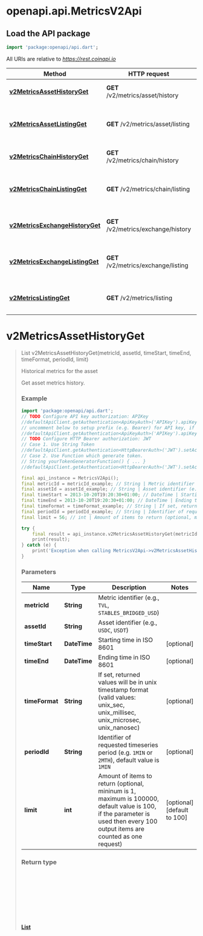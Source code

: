 # openapi.api.MetricsV2Api

## Load the API package
```dart
import 'package:openapi/api.dart';
```

All URIs are relative to *https://rest.coinapi.io*

Method | HTTP request | Description
------------- | ------------- | -------------
[**v2MetricsAssetHistoryGet**](MetricsV2Api.md#v2metricsassethistoryget) | **GET** /v2/metrics/asset/history | Historical metrics for the asset
[**v2MetricsAssetListingGet**](MetricsV2Api.md#v2metricsassetlistingget) | **GET** /v2/metrics/asset/listing | Listing of metrics available for specific asset
[**v2MetricsChainHistoryGet**](MetricsV2Api.md#v2metricschainhistoryget) | **GET** /v2/metrics/chain/history | Historical metrics for the chain
[**v2MetricsChainListingGet**](MetricsV2Api.md#v2metricschainlistingget) | **GET** /v2/metrics/chain/listing | Listing of metrics available for specific chain
[**v2MetricsExchangeHistoryGet**](MetricsV2Api.md#v2metricsexchangehistoryget) | **GET** /v2/metrics/exchange/history | Historical metrics for the exchange
[**v2MetricsExchangeListingGet**](MetricsV2Api.md#v2metricsexchangelistingget) | **GET** /v2/metrics/exchange/listing | Listing of metrics available for specific exchange
[**v2MetricsListingGet**](MetricsV2Api.md#v2metricslistingget) | **GET** /v2/metrics/listing | Listing of all supported metrics


# **v2MetricsAssetHistoryGet**
> List<Object> v2MetricsAssetHistoryGet(metricId, assetId, timeStart, timeEnd, timeFormat, periodId, limit)

Historical metrics for the asset

Get asset metrics history.

### Example
```dart
import 'package:openapi/api.dart';
// TODO Configure API key authorization: APIKey
//defaultApiClient.getAuthentication<ApiKeyAuth>('APIKey').apiKey = 'YOUR_API_KEY';
// uncomment below to setup prefix (e.g. Bearer) for API key, if needed
//defaultApiClient.getAuthentication<ApiKeyAuth>('APIKey').apiKeyPrefix = 'Bearer';
// TODO Configure HTTP Bearer authorization: JWT
// Case 1. Use String Token
//defaultApiClient.getAuthentication<HttpBearerAuth>('JWT').setAccessToken('YOUR_ACCESS_TOKEN');
// Case 2. Use Function which generate token.
// String yourTokenGeneratorFunction() { ... }
//defaultApiClient.getAuthentication<HttpBearerAuth>('JWT').setAccessToken(yourTokenGeneratorFunction);

final api_instance = MetricsV2Api();
final metricId = metricId_example; // String | Metric identifier (e.g., `TVL`, `STABLES_BRIDGED_USD`)
final assetId = assetId_example; // String | Asset identifier (e.g., `USDC`, `USDT`)
final timeStart = 2013-10-20T19:20:30+01:00; // DateTime | Starting time in ISO 8601
final timeEnd = 2013-10-20T19:20:30+01:00; // DateTime | Ending time in ISO 8601
final timeFormat = timeFormat_example; // String | If set, returned values will be in unix timestamp format (valid values: unix_sec, unix_millisec, unix_microsec, unix_nanosec)
final periodId = periodId_example; // String | Identifier of requested timeseries period (e.g. `1MIN` or `2MTH`), default value is `1MIN`
final limit = 56; // int | Amount of items to return (optional, mininum is 1, maximum is 100000, default value is 100, if the parameter is used then every 100 output items are counted as one request)

try {
    final result = api_instance.v2MetricsAssetHistoryGet(metricId, assetId, timeStart, timeEnd, timeFormat, periodId, limit);
    print(result);
} catch (e) {
    print('Exception when calling MetricsV2Api->v2MetricsAssetHistoryGet: $e\n');
}
```

### Parameters

Name | Type | Description  | Notes
------------- | ------------- | ------------- | -------------
 **metricId** | **String**| Metric identifier (e.g., `TVL`, `STABLES_BRIDGED_USD`) | 
 **assetId** | **String**| Asset identifier (e.g., `USDC`, `USDT`) | 
 **timeStart** | **DateTime**| Starting time in ISO 8601 | [optional] 
 **timeEnd** | **DateTime**| Ending time in ISO 8601 | [optional] 
 **timeFormat** | **String**| If set, returned values will be in unix timestamp format (valid values: unix_sec, unix_millisec, unix_microsec, unix_nanosec) | [optional] 
 **periodId** | **String**| Identifier of requested timeseries period (e.g. `1MIN` or `2MTH`), default value is `1MIN` | [optional] 
 **limit** | **int**| Amount of items to return (optional, mininum is 1, maximum is 100000, default value is 100, if the parameter is used then every 100 output items are counted as one request) | [optional] [default to 100]

### Return type

[**List<Object>**](Object.md)

### Authorization

[APIKey](../README.md#APIKey), [JWT](../README.md#JWT)

### HTTP request headers

 - **Content-Type**: Not defined
 - **Accept**: text/plain, application/json, text/json, application/x-msgpack

[[Back to top]](#) [[Back to API list]](../README.md#documentation-for-api-endpoints) [[Back to Model list]](../README.md#documentation-for-models) [[Back to README]](../README.md)

# **v2MetricsAssetListingGet**
> List<V1MetricInfo> v2MetricsAssetListingGet(assetId)

Listing of metrics available for specific asset

Get all metrics that are actually available for the specified asset.

### Example
```dart
import 'package:openapi/api.dart';
// TODO Configure API key authorization: APIKey
//defaultApiClient.getAuthentication<ApiKeyAuth>('APIKey').apiKey = 'YOUR_API_KEY';
// uncomment below to setup prefix (e.g. Bearer) for API key, if needed
//defaultApiClient.getAuthentication<ApiKeyAuth>('APIKey').apiKeyPrefix = 'Bearer';
// TODO Configure HTTP Bearer authorization: JWT
// Case 1. Use String Token
//defaultApiClient.getAuthentication<HttpBearerAuth>('JWT').setAccessToken('YOUR_ACCESS_TOKEN');
// Case 2. Use Function which generate token.
// String yourTokenGeneratorFunction() { ... }
//defaultApiClient.getAuthentication<HttpBearerAuth>('JWT').setAccessToken(yourTokenGeneratorFunction);

final api_instance = MetricsV2Api();
final assetId = assetId_example; // String | Asset identifier (e.g., USDC, USDT)

try {
    final result = api_instance.v2MetricsAssetListingGet(assetId);
    print(result);
} catch (e) {
    print('Exception when calling MetricsV2Api->v2MetricsAssetListingGet: $e\n');
}
```

### Parameters

Name | Type | Description  | Notes
------------- | ------------- | ------------- | -------------
 **assetId** | **String**| Asset identifier (e.g., USDC, USDT) | 

### Return type

[**List<V1MetricInfo>**](V1MetricInfo.md)

### Authorization

[APIKey](../README.md#APIKey), [JWT](../README.md#JWT)

### HTTP request headers

 - **Content-Type**: Not defined
 - **Accept**: text/plain, application/json, text/json, application/x-msgpack

[[Back to top]](#) [[Back to API list]](../README.md#documentation-for-api-endpoints) [[Back to Model list]](../README.md#documentation-for-models) [[Back to README]](../README.md)

# **v2MetricsChainHistoryGet**
> List<Object> v2MetricsChainHistoryGet(metricId, chainId, timeStart, timeEnd, timeFormat, periodId, limit)

Historical metrics for the chain

Get chain metrics history.

### Example
```dart
import 'package:openapi/api.dart';
// TODO Configure API key authorization: APIKey
//defaultApiClient.getAuthentication<ApiKeyAuth>('APIKey').apiKey = 'YOUR_API_KEY';
// uncomment below to setup prefix (e.g. Bearer) for API key, if needed
//defaultApiClient.getAuthentication<ApiKeyAuth>('APIKey').apiKeyPrefix = 'Bearer';
// TODO Configure HTTP Bearer authorization: JWT
// Case 1. Use String Token
//defaultApiClient.getAuthentication<HttpBearerAuth>('JWT').setAccessToken('YOUR_ACCESS_TOKEN');
// Case 2. Use Function which generate token.
// String yourTokenGeneratorFunction() { ... }
//defaultApiClient.getAuthentication<HttpBearerAuth>('JWT').setAccessToken(yourTokenGeneratorFunction);

final api_instance = MetricsV2Api();
final metricId = metricId_example; // String | Metric identifier (e.g., `TVL`, `STABLES_BRIDGED_USD`)
final chainId = chainId_example; // String | Chain identifier (e.g., `Ethereum`, `Arbitrum`)
final timeStart = 2013-10-20T19:20:30+01:00; // DateTime | Starting time in ISO 8601
final timeEnd = 2013-10-20T19:20:30+01:00; // DateTime | Ending time in ISO 8601
final timeFormat = timeFormat_example; // String | If set, returned values will be in unix timestamp format (valid values: unix_sec, unix_millisec, unix_microsec, unix_nanosec)
final periodId = periodId_example; // String | Identifier of requested timeseries period (e.g. `1MIN` or `2MTH`), default value is `1MIN`
final limit = 56; // int | Amount of items to return (optional, mininum is 1, maximum is 100000, default value is 100, if the parameter is used then every 100 output items are counted as one request)

try {
    final result = api_instance.v2MetricsChainHistoryGet(metricId, chainId, timeStart, timeEnd, timeFormat, periodId, limit);
    print(result);
} catch (e) {
    print('Exception when calling MetricsV2Api->v2MetricsChainHistoryGet: $e\n');
}
```

### Parameters

Name | Type | Description  | Notes
------------- | ------------- | ------------- | -------------
 **metricId** | **String**| Metric identifier (e.g., `TVL`, `STABLES_BRIDGED_USD`) | 
 **chainId** | **String**| Chain identifier (e.g., `Ethereum`, `Arbitrum`) | 
 **timeStart** | **DateTime**| Starting time in ISO 8601 | [optional] 
 **timeEnd** | **DateTime**| Ending time in ISO 8601 | [optional] 
 **timeFormat** | **String**| If set, returned values will be in unix timestamp format (valid values: unix_sec, unix_millisec, unix_microsec, unix_nanosec) | [optional] 
 **periodId** | **String**| Identifier of requested timeseries period (e.g. `1MIN` or `2MTH`), default value is `1MIN` | [optional] 
 **limit** | **int**| Amount of items to return (optional, mininum is 1, maximum is 100000, default value is 100, if the parameter is used then every 100 output items are counted as one request) | [optional] [default to 100]

### Return type

[**List<Object>**](Object.md)

### Authorization

[APIKey](../README.md#APIKey), [JWT](../README.md#JWT)

### HTTP request headers

 - **Content-Type**: Not defined
 - **Accept**: text/plain, application/json, text/json, application/x-msgpack

[[Back to top]](#) [[Back to API list]](../README.md#documentation-for-api-endpoints) [[Back to Model list]](../README.md#documentation-for-models) [[Back to README]](../README.md)

# **v2MetricsChainListingGet**
> List<V1MetricInfo> v2MetricsChainListingGet(chainId)

Listing of metrics available for specific chain

Get all metrics that are actually available for the specified blockchain chain.

### Example
```dart
import 'package:openapi/api.dart';
// TODO Configure API key authorization: APIKey
//defaultApiClient.getAuthentication<ApiKeyAuth>('APIKey').apiKey = 'YOUR_API_KEY';
// uncomment below to setup prefix (e.g. Bearer) for API key, if needed
//defaultApiClient.getAuthentication<ApiKeyAuth>('APIKey').apiKeyPrefix = 'Bearer';
// TODO Configure HTTP Bearer authorization: JWT
// Case 1. Use String Token
//defaultApiClient.getAuthentication<HttpBearerAuth>('JWT').setAccessToken('YOUR_ACCESS_TOKEN');
// Case 2. Use Function which generate token.
// String yourTokenGeneratorFunction() { ... }
//defaultApiClient.getAuthentication<HttpBearerAuth>('JWT').setAccessToken(yourTokenGeneratorFunction);

final api_instance = MetricsV2Api();
final chainId = chainId_example; // String | Chain identifier (e.g., ETHEREUM, ARBITRUM)

try {
    final result = api_instance.v2MetricsChainListingGet(chainId);
    print(result);
} catch (e) {
    print('Exception when calling MetricsV2Api->v2MetricsChainListingGet: $e\n');
}
```

### Parameters

Name | Type | Description  | Notes
------------- | ------------- | ------------- | -------------
 **chainId** | **String**| Chain identifier (e.g., ETHEREUM, ARBITRUM) | 

### Return type

[**List<V1MetricInfo>**](V1MetricInfo.md)

### Authorization

[APIKey](../README.md#APIKey), [JWT](../README.md#JWT)

### HTTP request headers

 - **Content-Type**: Not defined
 - **Accept**: text/plain, application/json, text/json, application/x-msgpack

[[Back to top]](#) [[Back to API list]](../README.md#documentation-for-api-endpoints) [[Back to Model list]](../README.md#documentation-for-models) [[Back to README]](../README.md)

# **v2MetricsExchangeHistoryGet**
> List<Object> v2MetricsExchangeHistoryGet(metricId, exchangeId, timeStart, timeEnd, timeFormat, periodId, limit)

Historical metrics for the exchange

Get exchange metrics history.

### Example
```dart
import 'package:openapi/api.dart';
// TODO Configure API key authorization: APIKey
//defaultApiClient.getAuthentication<ApiKeyAuth>('APIKey').apiKey = 'YOUR_API_KEY';
// uncomment below to setup prefix (e.g. Bearer) for API key, if needed
//defaultApiClient.getAuthentication<ApiKeyAuth>('APIKey').apiKeyPrefix = 'Bearer';
// TODO Configure HTTP Bearer authorization: JWT
// Case 1. Use String Token
//defaultApiClient.getAuthentication<HttpBearerAuth>('JWT').setAccessToken('YOUR_ACCESS_TOKEN');
// Case 2. Use Function which generate token.
// String yourTokenGeneratorFunction() { ... }
//defaultApiClient.getAuthentication<HttpBearerAuth>('JWT').setAccessToken(yourTokenGeneratorFunction);

final api_instance = MetricsV2Api();
final metricId = metricId_example; // String | Metric identifier (e.g., `TVL`, `STABLES_BRIDGED_USD`)
final exchangeId = exchangeId_example; // String | Exchange identifier (e.g., `BINANCE`, `UNISWAP-V3-ETHEREUM`)
final timeStart = 2013-10-20T19:20:30+01:00; // DateTime | Starting time in ISO 8601
final timeEnd = 2013-10-20T19:20:30+01:00; // DateTime | Ending time in ISO 8601
final timeFormat = timeFormat_example; // String | If set, returned values will be in unix timestamp format (valid values: unix_sec, unix_millisec, unix_microsec, unix_nanosec)
final periodId = periodId_example; // String | Identifier of requested timeseries period (e.g. `1MIN` or `2MTH`), default value is `1MIN`
final limit = 56; // int | Amount of items to return (optional, mininum is 1, maximum is 100000, default value is 100, if the parameter is used then every 100 output items are counted as one request)

try {
    final result = api_instance.v2MetricsExchangeHistoryGet(metricId, exchangeId, timeStart, timeEnd, timeFormat, periodId, limit);
    print(result);
} catch (e) {
    print('Exception when calling MetricsV2Api->v2MetricsExchangeHistoryGet: $e\n');
}
```

### Parameters

Name | Type | Description  | Notes
------------- | ------------- | ------------- | -------------
 **metricId** | **String**| Metric identifier (e.g., `TVL`, `STABLES_BRIDGED_USD`) | 
 **exchangeId** | **String**| Exchange identifier (e.g., `BINANCE`, `UNISWAP-V3-ETHEREUM`) | 
 **timeStart** | **DateTime**| Starting time in ISO 8601 | [optional] 
 **timeEnd** | **DateTime**| Ending time in ISO 8601 | [optional] 
 **timeFormat** | **String**| If set, returned values will be in unix timestamp format (valid values: unix_sec, unix_millisec, unix_microsec, unix_nanosec) | [optional] 
 **periodId** | **String**| Identifier of requested timeseries period (e.g. `1MIN` or `2MTH`), default value is `1MIN` | [optional] 
 **limit** | **int**| Amount of items to return (optional, mininum is 1, maximum is 100000, default value is 100, if the parameter is used then every 100 output items are counted as one request) | [optional] [default to 100]

### Return type

[**List<Object>**](Object.md)

### Authorization

[APIKey](../README.md#APIKey), [JWT](../README.md#JWT)

### HTTP request headers

 - **Content-Type**: Not defined
 - **Accept**: text/plain, application/json, text/json, application/x-msgpack

[[Back to top]](#) [[Back to API list]](../README.md#documentation-for-api-endpoints) [[Back to Model list]](../README.md#documentation-for-models) [[Back to README]](../README.md)

# **v2MetricsExchangeListingGet**
> List<V1MetricInfo> v2MetricsExchangeListingGet(exchangeId)

Listing of metrics available for specific exchange

Get all metrics that are actually available for the specified exchange.

### Example
```dart
import 'package:openapi/api.dart';
// TODO Configure API key authorization: APIKey
//defaultApiClient.getAuthentication<ApiKeyAuth>('APIKey').apiKey = 'YOUR_API_KEY';
// uncomment below to setup prefix (e.g. Bearer) for API key, if needed
//defaultApiClient.getAuthentication<ApiKeyAuth>('APIKey').apiKeyPrefix = 'Bearer';
// TODO Configure HTTP Bearer authorization: JWT
// Case 1. Use String Token
//defaultApiClient.getAuthentication<HttpBearerAuth>('JWT').setAccessToken('YOUR_ACCESS_TOKEN');
// Case 2. Use Function which generate token.
// String yourTokenGeneratorFunction() { ... }
//defaultApiClient.getAuthentication<HttpBearerAuth>('JWT').setAccessToken(yourTokenGeneratorFunction);

final api_instance = MetricsV2Api();
final exchangeId = exchangeId_example; // String | Exchange identifier (e.g., BINANCE, UNISWAP-V3-ETHEREUM)

try {
    final result = api_instance.v2MetricsExchangeListingGet(exchangeId);
    print(result);
} catch (e) {
    print('Exception when calling MetricsV2Api->v2MetricsExchangeListingGet: $e\n');
}
```

### Parameters

Name | Type | Description  | Notes
------------- | ------------- | ------------- | -------------
 **exchangeId** | **String**| Exchange identifier (e.g., BINANCE, UNISWAP-V3-ETHEREUM) | 

### Return type

[**List<V1MetricInfo>**](V1MetricInfo.md)

### Authorization

[APIKey](../README.md#APIKey), [JWT](../README.md#JWT)

### HTTP request headers

 - **Content-Type**: Not defined
 - **Accept**: text/plain, application/json, text/json, application/x-msgpack

[[Back to top]](#) [[Back to API list]](../README.md#documentation-for-api-endpoints) [[Back to Model list]](../README.md#documentation-for-models) [[Back to README]](../README.md)

# **v2MetricsListingGet**
> List<V1MetricInfo> v2MetricsListingGet()

Listing of all supported metrics

Get all metrics available in the system.

### Example
```dart
import 'package:openapi/api.dart';
// TODO Configure API key authorization: APIKey
//defaultApiClient.getAuthentication<ApiKeyAuth>('APIKey').apiKey = 'YOUR_API_KEY';
// uncomment below to setup prefix (e.g. Bearer) for API key, if needed
//defaultApiClient.getAuthentication<ApiKeyAuth>('APIKey').apiKeyPrefix = 'Bearer';
// TODO Configure HTTP Bearer authorization: JWT
// Case 1. Use String Token
//defaultApiClient.getAuthentication<HttpBearerAuth>('JWT').setAccessToken('YOUR_ACCESS_TOKEN');
// Case 2. Use Function which generate token.
// String yourTokenGeneratorFunction() { ... }
//defaultApiClient.getAuthentication<HttpBearerAuth>('JWT').setAccessToken(yourTokenGeneratorFunction);

final api_instance = MetricsV2Api();

try {
    final result = api_instance.v2MetricsListingGet();
    print(result);
} catch (e) {
    print('Exception when calling MetricsV2Api->v2MetricsListingGet: $e\n');
}
```

### Parameters
This endpoint does not need any parameter.

### Return type

[**List<V1MetricInfo>**](V1MetricInfo.md)

### Authorization

[APIKey](../README.md#APIKey), [JWT](../README.md#JWT)

### HTTP request headers

 - **Content-Type**: Not defined
 - **Accept**: text/plain, application/json, text/json, application/x-msgpack

[[Back to top]](#) [[Back to API list]](../README.md#documentation-for-api-endpoints) [[Back to Model list]](../README.md#documentation-for-models) [[Back to README]](../README.md)

